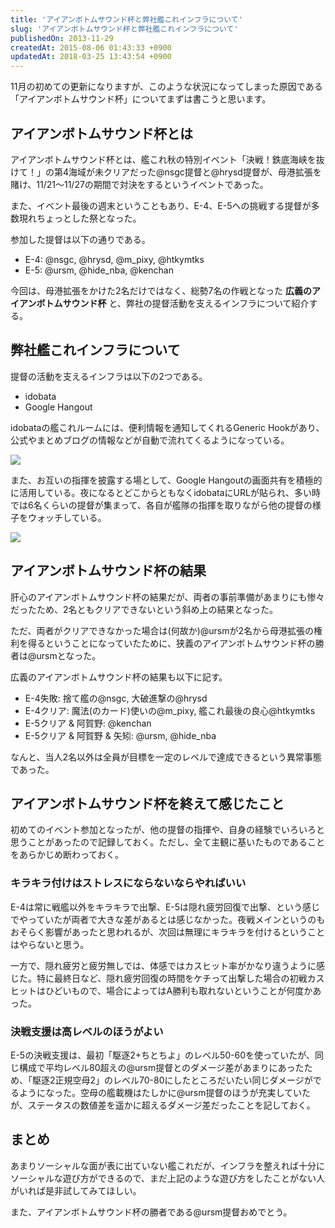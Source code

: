 ```yaml
---
title: 'アイアンボトムサウンド杯と弊社艦これインフラについて'
slug: 'アイアンボトムサウンド杯と弊社艦これインフラについて'
publishedOn: 2013-11-29
createdAt: 2015-08-06 01:43:33 +0900
updatedAt: 2018-03-25 13:43:54 +0900
---
```

11月の初めての更新になりますが、このような状況になってしまった原因である「アイアンボトムサウンド杯」についてまずは書こうと思います。

## アイアンボトムサウンド杯とは

アイアンボトムサウンド杯とは、艦これ秋の特別イベント「決戦！鉄底海峡を抜けて！」の第4海域が未クリアだった@nsgc提督と@hrysd提督が、母港拡張を賭け、11/21〜11/27の期間で対決をするというイベントであった。

また、イベント最後の週末ということもあり、E-4、E-5への挑戦する提督が多数現れちょっとした祭となった。

参加した提督は以下の通りである。

- E-4: @nsgc, @hrysd, @m\_pixy, @htkymtks
- E-5: @ursm, @hide\_nba, @kenchan

今回は、母港拡張をかけた2名だけではなく、総勢7名の作戦となった **広義のアイアンボトムサウンド杯** と、弊社の提督活動を支えるインフラについて紹介する。

## 弊社艦これインフラについて

提督の活動を支えるインフラは以下の2つである。

- idobata
- Google Hangout

idobataの艦これルームには、便利情報を通知してくれるGeneric Hookがあり、公式やまとめブログの情報などが自動で流れてくるようになっている。

![](https://farm3.staticflickr.com/2835/11117391173_1c784a5170.jpg)

また、お互いの指揮を披露する場として、Google Hangoutの画面共有を積極的に活用している。夜になるとどこからともなくidobataにURLが貼られ、多い時では6名くらいの提督が集まって、各自が艦隊の指揮を取りながら他の提督の様子をウォッチしている。

![](https://farm6.staticflickr.com/5498/11117491166_79cfc5fb01.jpg)

## アイアンボトムサウンド杯の結果

肝心のアイアンボトムサウンド杯の結果だが、両者の事前準備があまりにも惨々だったため、2名ともクリアできないという斜め上の結果となった。

ただ、両者がクリアできなかった場合は(何故か)@ursmが2名から母港拡張の権利を得るということになっていたために、狭義のアイアンボトムサウンド杯の勝者は@ursmとなった。

広義のアイアンボトムサウンド杯の結果も以下に記す。

- E-4失敗: 捨て艦の@nsgc, 大破進撃の@hrysd
- E-4クリア: 魔法(のカード)使いの@m\_pixy, 艦これ最後の良心@htkymtks
- E-5クリア & 阿賀野: @kenchan
- E-5クリア & 阿賀野 & 矢矧: @ursm, @hide\_nba

なんと、当人2名以外は全員が目標を一定のレベルで達成できるという異常事態であった。

## アイアンボトムサウンド杯を終えて感じたこと

初めてのイベント参加となったが、他の提督の指揮や、自身の経験でいろいろと思うことがあったので記録しておく。ただし、全て主観に基いたものであることをあらかじめ断わっておく。

### キラキラ付けはストレスにならないならやればいい

E-4は常に戦艦以外をキラキラで出撃、E-5は隠れ疲労回復で出撃、という感じでやっていたが両者で大きな差があるとは感じなかった。夜戦メインというのもおそらく影響があったと思われるが、次回は無理にキラキラを付けるということはやらないと思う。

一方で、隠れ疲労と疲労無しでは、体感ではカスヒット率がかなり違うように感じた。特に最終日など、隠れ疲労回復の時間をケチって出撃した場合の初戦カスヒットはひどいもので、場合によってはA勝利も取れないということが何度かあった。

### 決戦支援は高レベルのほうがよい

E-5の決戦支援は、最初「駆逐2+ちとちよ」のレベル50-60を使っていたが、同じ構成で平均レベル80超えの@ursm提督とのダメージ差があまりにあったため、「駆逐2正規空母2」のレベル70-80にしたところだいたい同じダメージがでるようになった。空母の艦載機はたしかに@ursm提督のほうが充実していたが、ステータスの数値差を遥かに超えるダメージ差だったことを記しておく。

## まとめ

あまりソーシャルな面が表に出ていない艦これだが、インフラを整えれば十分にソーシャルな遊び方ができるので、まだ上記のような遊び方をしたことがない人がいれば是非試してみてほしい。

また、アイアンボトムサウンド杯の勝者である@ursm提督おめでとう。
